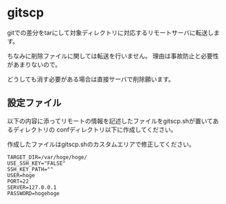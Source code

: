 # gitscp

gitでの差分をtarにして対象ディレクトリに対応するリモートサーバに転送します。

ちなみに削除ファイルに関しては転送を行いません。
理由は事故防止と必要性があまりないので。

どうしても消す必要がある場合は直接サーバで削除願います。

## 設定ファイル

以下の内容に添ってリモートの情報を記述したファイルをgitscp.shが置いてあるディレクトリの
confディレクトリ以下に作成してください。

作成したファイルはgitscp.shのカスタムエリアで修正してください。


```
TARGET_DIR=/var/hoge/hoge/
USE_SSH_KEY="FALSE"
SSH_KEY_PATH=""
USER=hoge
PORT=22
SERVER=127.0.0.1
PASSWORD=hogehoge
```
